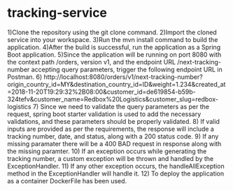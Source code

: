 # tracking-service

1)Clone the repository using the git clone command.
2)Import the cloned service into your workspace.
3)Run the mvn install command to build the application.
4)After the build is successful, run the application as a Spring Boot application.
5)Since the application will be running on port 8080 with the context path /orders, version v1, and the endpoint URL /next-tracking-number accepting query parameters, trigger the following endpoint URL in Postman.
6) http://localhost:8080/orders/v1/next-tracking-number?origin_country_id=MY&destination_country_id=ID&weight=1.234&created_at=2018-11-20T19:29:32%2B08:00&customer_id=de619854-b59b-324tefv&customer_name=Redbox%20Logistics&customer_slug=redbox-logistics
7) Since we need to validate the query parameters as per the request, spring boot starter validation is used to add the necessary validations, and these parameters should be properly validated.
8) If valid inputs are provided as per the requirements, the response will include a tracking number, date, and status, along with a 200 status code.
9) If any missing paramater there will be a 400 BAD request in response along with the missing paramter.
10) If an exception occurs while generating the tracking number, a custom exception will be thrown and handled by the ExceptionHandler.
11) If any other exception occurs, the handleAllException method in the ExceptionHandler will handle it.
12) To deploy the application as a container DockerFile has been used.



